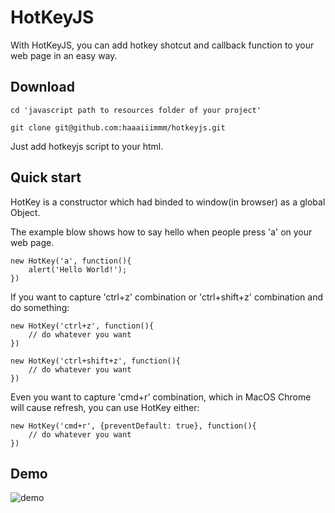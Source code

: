 # HotKeyJS

With HotKeyJS, you can add hotkey shotcut and callback function to your web page in an easy way.

## Download

```
cd 'javascript path to resources folder of your project'

git clone git@github.com:haaaiiimmm/hotkeyjs.git

```

Just add hotkeyjs script to your html.

## Quick start

HotKey is a constructor which had binded to window(in browser) as a global Object.

The example blow shows how to say hello when people press 'a' on your web page.

```
new HotKey('a', function(){
    alert('Hello World!');
})
```

If you want to capture 'ctrl+z' combination or 'ctrl+shift+z' combination and do something:

```
new HotKey('ctrl+z', function(){
    // do whatever you want
})

new HotKey('ctrl+shift+z', function(){
    // do whatever you want
})
```
Even you want to capture 'cmd+r' combination, which in MacOS Chrome will cause refresh, you can use HotKey either:

```
new HotKey('cmd+r', {preventDefault: true}, function(){
    // do whatever you want
})

```

## Demo
![][image-1]

[image-1]:	./demo/demo2.jpg "demo"
